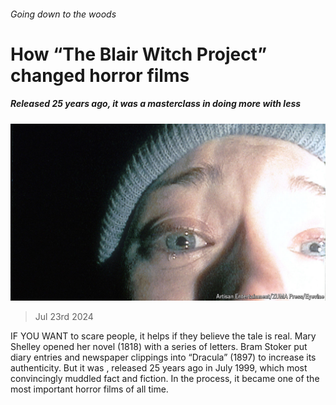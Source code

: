 ###### Going down to the woods

# How “The Blair Witch Project” changed horror films 

##### Released 25 years ago, it was a masterclass in doing more with less 

![image](images/20240727_CUP001.jpg) 

> Jul 23rd 2024 

IF YOU WANT to scare people, it helps if they believe the tale is real. Mary Shelley opened her novel  (1818) with a series of letters. Bram Stoker put diary entries and newspaper clippings into “Dracula” (1897) to increase its authenticity. But it was , released 25 years ago in July 1999, which most convincingly muddled fact and fiction. In the process, it became one of the most important horror films of all time.

